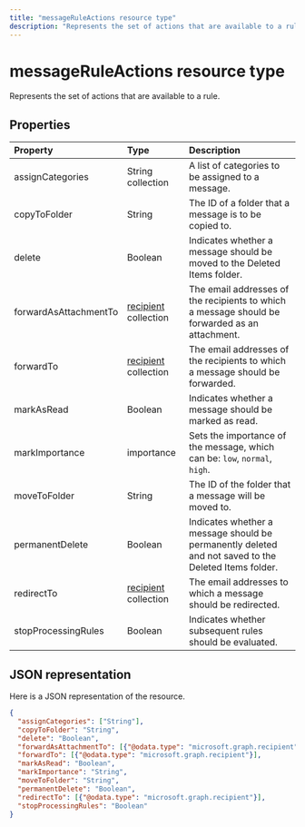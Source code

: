 ```yaml
---
title: "messageRuleActions resource type"
description: "Represents the set of actions that are available to a rule."
---
```


# messageRuleActions resource type


Represents the set of actions that are available to a rule.

## Properties
| Property	   | Type	|Description|
|:---------------|:--------|:----------|
| assignCategories | String collection | A list of categories to be assigned to a message. |
| copyToFolder | String | The ID of a folder that a message is to be copied to. |
| delete | Boolean | Indicates whether a message should be moved to the Deleted Items folder. |
| forwardAsAttachmentTo | [recipient](recipient.md) collection | The email addresses of the recipients to which a message should be forwarded as an attachment. |
| forwardTo | [recipient](recipient.md) collection | The email addresses of the recipients to which a message should be forwarded. |
| markAsRead | Boolean | Indicates whether a message should be marked as read. |
| markImportance | importance | Sets the importance of the message, which can be: `low`, `normal`, `high`. |
| moveToFolder |  String| The ID of the folder that a message will be moved to. |
| permanentDelete | Boolean | Indicates whether a message should be permanently deleted and not saved to the Deleted Items folder. |
| redirectTo | [recipient](recipient.md) collection | The email addresses to which a message should be redirected. |
| stopProcessingRules | Boolean | Indicates whether subsequent rules should be evaluated. |

## JSON representation
Here is a JSON representation of the resource.

<!-- {
  "blockType": "resource",
  "optionalProperties": [
   ],
  "@odata.type": "microsoft.graph.messageRuleActions"
}-->

```json
{
  "assignCategories": ["String"],
  "copyToFolder": "String",
  "delete": "Boolean",
  "forwardAsAttachmentTo": [{"@odata.type": "microsoft.graph.recipient"}],
  "forwardTo": [{"@odata.type": "microsoft.graph.recipient"}],
  "markAsRead": "Boolean",
  "markImportance": "String",
  "moveToFolder": "String",
  "permanentDelete": "Boolean",
  "redirectTo": [{"@odata.type": "microsoft.graph.recipient"}],
  "stopProcessingRules": "Boolean"
}

```

<!-- uuid: 8fcb5dbc-d5aa-4681-8e31-b001d5168d79
2015-10-25 14:57:30 UTC -->
<!-- {
  "type": "#page.annotation",
  "description": "messageRuleActions resource",
  "keywords": "",
  "section": "documentation",
  "tocPath": ""
}-->